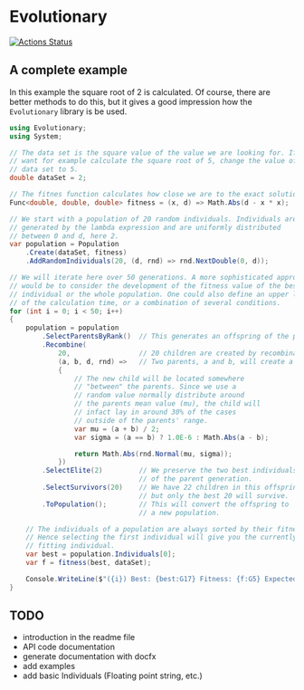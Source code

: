 # Evolutionary

[![Actions Status](https://github.com/quinmars/evolutionary/workflows/Unit%20Tests/badge.svg)](https://github.com/quinmars/evolutionary/actions)

## A complete example

In this example the square root of 2 is calculated. Of course, there are better methods to do this, but it gives a good impression how the `Evolutionary` library is be used.

```csharp
using Evolutionary;
using System;

// The data set is the square value of the value we are looking for. If you
// want for example calculate the square root of 5, change the value of the
// data set to 5.
double dataSet = 2;

// The fitnes function calculates how close we are to the exact solution.
Func<double, double, double> fitness = (x, d) => Math.Abs(d - x * x);

// We start with a population of 20 random individuals. Individuals are
// generated by the lambda expression and are uniformly distributed
// between 0 and d, here 2.
var population = Population
    .Create(dataSet, fitness)
    .AddRandomIndividuals(20, (d, rnd) => rnd.NextDouble(0, d));

// We will iterate here over 50 generations. A more sophisticated approach
// would be to consider the development of the fitness value of the best
// individual or the whole population. One could also define an upper limit
// of the calculation time, or a combination of several conditions.
for (int i = 0; i < 50; i++)
{
    population = population
        .SelectParentsByRank()  // This generates an offspring of the population
        .Recombine(
            20,                 // 20 children are created by recombination
            (a, b, d, rnd) =>   // Two parents, a and b, will create a new child
            {
                // The new child will be located somewhere
                // "between" the parents. Since we use a
                // random value normally distribute around
                // the parents mean value (mu), the child will
                // infact lay in around 30% of the cases
                // outside of the parents' range.
                var mu = (a + b) / 2;
                var sigma = (a == b) ? 1.0E-6 : Math.Abs(a - b);

                return Math.Abs(rnd.Normal(mu, sigma));
            })
        .SelectElite(2)         // We preserve the two best individuals
                                // of the parent generation.
        .SelectSurvivors(20)    // We have 22 children in this offspring,
                                // but only the best 20 will survive.
        .ToPopulation();        // This will convert the offspring to
                                // a new population.

    // The individuals of a population are always sorted by their fitness.
    // Hence selecting the first individual will give you the currently best
    // fitting individual.
    var best = population.Individuals[0];
    var f = fitness(best, dataSet);

    Console.WriteLine($"({i}) Best: {best:G17} Fitness: {f:G5} Expected: {Math.Sqrt(dataSet):G17}");
}

```

## TODO

  - introduction in the readme file
  - API code documentation
  - generate documentation with docfx
  - add examples
  - add basic Individuals (Floating point string, etc.)